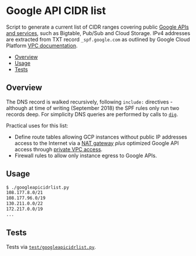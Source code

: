 # Google API CIDR list
Script to generate a current list of CIDR ranges covering public [Google APIs and services](https://developers.google.com/apis-explorer/), such as Bigtable, Pub/Sub and Cloud Storage. IPv4 addresses are extracted from TXT record `_spf.google.com` as outlined by Google Cloud Platform [VPC documentation](https://cloud.google.com/vpc/docs/configure-private-google-access#dns_resolution).

- [Overview](#overview)
- [Usage](#usage)
- [Tests](#tests)

## Overview
The DNS record is walked recursively, following `include:` directives - although at time of writing (September 2018) the SPF rules only run two records deep. For simplicity DNS queries are performed by calls to [`dig`](https://linux.die.net/man/1/dig).

Practical uses for this list:
- Define route tables allowing GCP instances without public IP addresses access to the Internet via a [NAT gateway](https://cloud.google.com/vpc/docs/special-configurations#natgateway) _plus_ optimized Google API access through [private VPC access](https://cloud.google.com/vpc/docs/configure-private-google-access#requirements).
- Firewall rules to allow only instance egress to Google APIs.

## Usage

```sh
$ ./googleapicidrlist.py
108.177.8.0/21
108.177.96.0/19
130.211.0.0/22
172.217.0.0/19
...
```

## Tests
Tests via [`test/googleapicidrlist.py`](test/googleapicidrlist.py).
